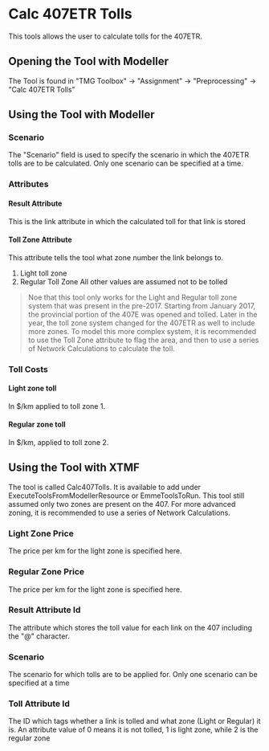 ﻿
# Calc 407ETR Tolls
This tools allows the user to calculate tolls for the 407ETR. 
 
## Opening the Tool with Modeller
The Tool is found in "TMG Toolbox" -> "Assignment" -> "Preprocessing" -> "Calc 407ETR Tolls"

## Using the Tool with Modeller
### Scenario
The "Scenario" field is used to specify the scenario in which the 407ETR tolls are to be calculated. Only one scenario can be specified at a time.

### Attributes

#### Result Attribute 
This is the link attribute in which the calculated toll for that link is stored
#### Toll Zone Attribute
This attribute tells the tool what zone number the link belongs to.
1. Light toll zone
2. Regular Toll Zone
All other values are assumed not to be tolled
>Noe that this tool only works for the Light and Regular toll zone system that was present in the pre-2017. Starting from January 2017, the provincial portion of the 407E  was opened and tolled. Later in the year, the toll zone system changed for the 407ETR as well to include more zones. To model this more complex system, it is recommended to use the Toll Zone attribute to flag the area, and then to use a series of Network Calculations to calculate the toll.

### Toll Costs
#### Light zone toll
In $/km applied to toll zone 1.
#### Regular zone toll
In $/km, applied to toll zone 2.

## Using the Tool with XTMF
The tool is called Calc407Tolls. It is available to add under ExecuteToolsFromModellerResource or EmmeToolsToRun. This tool still assumed only two zones are present on the 407. For more advanced zoning, it is recommended to use a series of Network Calculations.

### Light Zone Price
The price per km for the light zone is specified here.
### Regular Zone Price
The price per km for the light zone is specified here.
### Result Attribute Id
The attribute which stores the toll value for each link on the 407 including the "@" character.
### Scenario 
The scenario for which tolls are to be applied for. Only one scenario can be specified at a time
### Toll Attribute Id
The ID which tags whether a link is tolled and what zone (Light or Regular) it is. An attribute value of 0 means it is not tolled, 1 is light zone, while 2 is the regular zone
